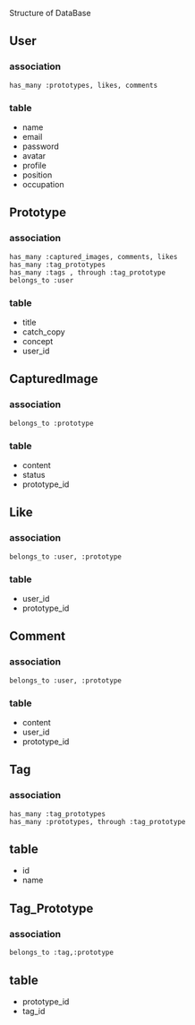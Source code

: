 Structure of DataBase

## User
### association

```
has_many :prototypes, likes, comments
```

### table
- name
- email
- password
- avatar
- profile
- position
- occupation

## Prototype
### association

```
has_many :captured_images, comments, likes
has_many :tag_prototypes
has_many :tags , through :tag_prototype
belongs_to :user
```

### table
- title
- catch_copy
- concept
- user_id

## CapturedImage
### association

```
belongs_to :prototype
```

### table
- content
- status
- prototype_id


## Like
### association

```
belongs_to :user, :prototype
```

### table
- user_id
- prototype_id



## Comment
### association

```
belongs_to :user, :prototype
```

### table
- content
- user_id
- prototype_id

## Tag
### association

```
has_many :tag_prototypes
has_many :prototypes, through :tag_prototype
```

## table
- id
- name

## Tag_Prototype
### association

```
belongs_to :tag,:prototype
```

## table
- prototype_id
- tag_id


